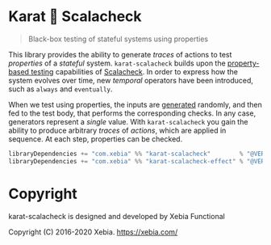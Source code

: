 # Karat 💜 Scalacheck

> Black-box testing of stateful systems using properties

This library provides the ability to generate _traces_ of actions to test _properties_ of a _stateful_ system.
`karat-scalacheck` builds upon the [property-based testing](https://github.com/typelevel/scalacheck/blob/main/doc/UserGuide.md)
capabilities of [Scalacheck](https://scalacheck.org/). In order to express how the system evolves over time, new
_temporal_ operators have been introduced, such as `always` and `eventually`.

When we test using properties, the inputs are [generated](https://github.com/typelevel/scalacheck/blob/main/doc/UserGuide.md#generators)
randomly, and then fed to the test body, that performs the corresponding checks. In any case, generators represent a
_single_ value. With `karat-scalacheck` you gain the ability to produce arbitrary _traces_ of _actions_, which are applied
in sequence. At each step, properties can be checked.

```scala
libraryDependencies += "com.xebia" %% "karat-scalacheck"        % "@VERSION@" % Test
libraryDependencies += "com.xebia" %% "karat-scalacheck-effect" % "@VERSION@" % Test
```

# Copyright

karat-scalacheck is designed and developed by Xebia Functional

Copyright (C) 2016-2020 Xebia. <https://xebia.com/>
